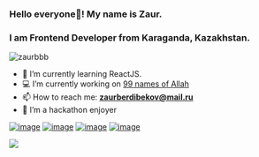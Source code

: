 ### Hello everyone👋! My name is Zaur.
### I am Frontend Developer from Karaganda, Kazakhstan.

<p> <img src="https://komarev.com/ghpvc/?username=zaurbbb&label=Profile%20views&color=0e75b6&style=flat" alt="zaurbbb" /> </p>

- 🌱 I’m currently learning ReactJS.
- 💻 I’m currently working on [99 names of Allah](https://github.com/zaurbbb/99-names-of-Allah)
- 📫 How to reach me: **zaurberdibekov@mail.ru**
- 🧿 I’m a hackathon enjoyer

[![image](https://img.shields.io/badge/YouTube-FF0000?style=for-the-badge&logo=youtube&logoColor=white)](https://www.youtube.com/channel/UCXfA0-kwlGW_qXF-bkIVEug)
[![image](https://img.shields.io/badge/GitLab-330F63?style=for-the-badge&logo=gitlab&logoColor=white)](https://gitlab.com/zaurbbb)
[![image](https://img.shields.io/badge/-LeetCode-FFA116?style=for-the-badge&logo=LeetCode&logoColor=black)](https://leetcode.com/zaurbbb/)
[![image](https://img.shields.io/badge/LinkedIn-0077B5?style=for-the-badge&logo=linkedin&logoColor=white)](https://www.linkedin.com/in/zaur-berdibekov-b0b921235/)

<img src="https://github-readme-streak-stats.herokuapp.com/?user=zaurbbb&theme=light&background=0d1117&date_format=M%20j%5B%2C%20Y%5D" />

